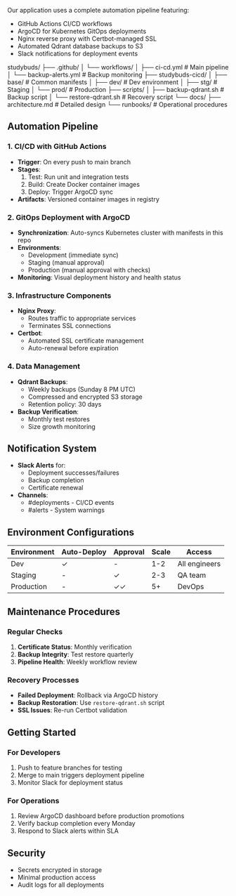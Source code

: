 Our application uses a complete automation pipeline featuring:
- GitHub Actions CI/CD workflows
- ArgoCD for Kubernetes GitOps deployments
- Nginx reverse proxy with Certbot-managed SSL
- Automated Qdrant database backups to S3
- Slack notifications for deployment events

studybuds/
├── .github/
│   └── workflows/
│       ├── ci-cd.yml          # Main pipeline
│       └── backup-alerts.yml  # Backup monitoring
├── studybuds-cicd/
│   ├── base/                 # Common manifests
│   ├── dev/                  # Dev environment
│   ├── stg/                  # Staging
│   └── prod/                 # Production
├── scripts/
│   ├── backup-qdrant.sh       # Backup script
│   └── restore-qdrant.sh      # Recovery script
└── docs/
    ├── architecture.md       # Detailed design
    └── runbooks/            # Operational procedures


## Automation Pipeline

### 1. CI/CD with GitHub Actions
- **Trigger**: On every push to main branch
- **Stages**:
  1. Test: Run unit and integration tests
  2. Build: Create Docker container images
  3. Deploy: Trigger ArgoCD sync
- **Artifacts**: Versioned container images in registry

### 2. GitOps Deployment with ArgoCD
- **Synchronization**: Auto-syncs Kubernetes cluster with manifests in this repo
- **Environments**:
  - Development (immediate sync)
  - Staging (manual approval)
  - Production (manual approval with checks)
- **Monitoring**: Visual deployment history and health status

### 3. Infrastructure Components
- **Nginx Proxy**:
  - Routes traffic to appropriate services
  - Terminates SSL connections
- **Certbot**:
  - Automated SSL certificate management
  - Auto-renewal before expiration

### 4. Data Management
- **Qdrant Backups**:
  - Weekly backups (Sunday 8 PM UTC)
  - Compressed and encrypted S3 storage
  - Retention policy: 30 days
- **Backup Verification**:
  - Monthly test restores
  - Size growth monitoring

## Notification System
- **Slack Alerts** for:
  - Deployment successes/failures
  - Backup completion
  - Certificate renewal
- **Channels**:
  - #deployments - CI/CD events
  - #alerts - System warnings

## Environment Configurations

| Environment | Auto-Deploy | Approval | Scale  | Access       |
|-------------|-------------|----------|--------|--------------|
| Dev         | ✓           | -        | 1-2    | All engineers|
| Staging     | -           | ✓        | 2-3    | QA team      |
| Production  | -           | ✓✓       | 5+     | DevOps       |

## Maintenance Procedures

### Regular Checks
1. **Certificate Status**: Monthly verification
2. **Backup Integrity**: Test restore quarterly
3. **Pipeline Health**: Weekly workflow review

### Recovery Processes
- **Failed Deployment**: Rollback via ArgoCD history
- **Backup Restoration**: Use `restore-qdrant.sh` script
- **SSL Issues**: Re-run Certbot validation

## Getting Started

### For Developers
1. Push to feature branches for testing
2. Merge to main triggers deployment pipeline
3. Monitor Slack for deployment status

### For Operations
1. Review ArgoCD dashboard before production promotions
2. Verify backup completion every Monday
3. Respond to Slack alerts within SLA

## Security
- Secrets encrypted in storage
- Minimal production access
- Audit logs for all deployments
